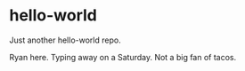 # hello-world
Just another hello-world repo. 

Ryan here. Typing away on a Saturday. Not a big fan of tacos.

